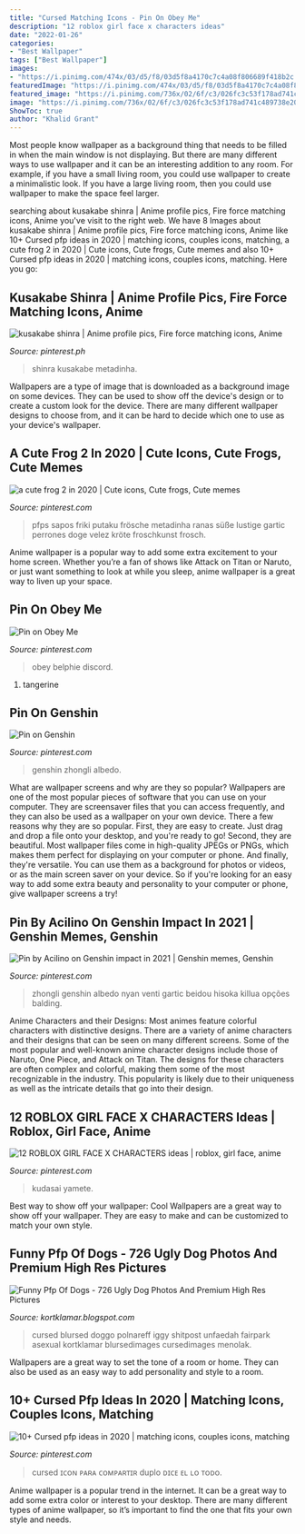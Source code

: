 ```yaml
---
title: "Cursed Matching Icons - Pin On Obey Me"
description: "12 roblox girl face x characters ideas"
date: "2022-01-26"
categories:
- "Best Wallpaper"
tags: ["Best Wallpaper"]
images:
- "https://i.pinimg.com/474x/03/d5/f8/03d5f8a4170c7c4a08f806689f418b2c.jpg"
featuredImage: "https://i.pinimg.com/474x/03/d5/f8/03d5f8a4170c7c4a08f806689f418b2c.jpg"
featured_image: "https://i.pinimg.com/736x/02/6f/c3/026fc3c53f178ad741c489738e207742.jpg"
image: "https://i.pinimg.com/736x/02/6f/c3/026fc3c53f178ad741c489738e207742.jpg"
ShowToc: true
author: "Khalid Grant"
---
```



Most people know wallpaper as a background thing that needs to be filled in when the main window is not displaying. But there are many different ways to use wallpaper and it can be an interesting addition to any room. For example, if you have a small living room, you could use wallpaper to create a minimalistic look. If you have a large living room, then you could use wallpaper to make the space feel larger.

	

		
searching about kusakabe shinra | Anime profile pics, Fire force matching icons, Anime you've visit to the right web. We have 8 Images about kusakabe shinra | Anime profile pics, Fire force matching icons, Anime like 10+ Cursed pfp ideas in 2020 | matching icons, couples icons, matching, a cute frog 2 in 2020 | Cute icons, Cute frogs, Cute memes and also 10+ Cursed pfp ideas in 2020 | matching icons, couples icons, matching. Here you go:
		
    
## Kusakabe Shinra | Anime Profile Pics, Fire Force Matching Icons, Anime

<img loading=lazy src="https://i.pinimg.com/736x/97/d6/36/97d6363cd46030f2ee451922180ff7d0.jpg" onerror="this.onerror=null;this.src='https://tse3.mm.bing.net/th?id=OIP.CsdD_HOMKu3qOIz6hIyjZwHaHa&amp;pid=15.1';" alt="kusakabe shinra | Anime profile pics, Fire force matching icons, Anime">

_Source: pinterest.ph_

>shinra kusakabe metadinha. 

	

Wallpapers are a type of image that is downloaded as a background image on some devices. They can be used to show off the device's design or to create a custom look for the device. There are many different wallpaper designs to choose from, and it can be hard to decide which one to use as your device's wallpaper.

    
## A Cute Frog 2 In 2020 | Cute Icons, Cute Frogs, Cute Memes

<img loading=lazy src="https://i.pinimg.com/736x/4e/66/2c/4e662c5e8d7063a9a48c0301e2225bf7.jpg" onerror="this.onerror=null;this.src='https://tse2.mm.bing.net/th?id=OIP.UvHeZEUQmAzR1UgXUNu0sAHaHa&amp;pid=15.1';" alt="a cute frog 2 in 2020 | Cute icons, Cute frogs, Cute memes">

_Source: pinterest.com_

>pfps sapos friki putaku frösche metadinha ranas süße lustige gartic perrones doge velez kröte froschkunst frosch. 

	

Anime wallpaper is a popular way to add some extra excitement to your home screen. Whether you’re a fan of shows like Attack on Titan or Naruto, or just want something to look at while you sleep, anime wallpaper is a great way to liven up your space.

    
## Pin On Obey Me

<img loading=lazy src="https://i.pinimg.com/originals/88/1c/cd/881ccd680a587871191b0aa4127ce960.png" onerror="this.onerror=null;this.src='https://tse2.mm.bing.net/th?id=OIP.6g1JpFelK0VSlMsYfXAQgwHaHa&amp;pid=15.1';" alt="Pin on Obey Me">

_Source: pinterest.com_

>obey belphie discord. 

	

1. tangerine 

    
## Pin On Genshin

<img loading=lazy src="https://i.pinimg.com/736x/df/75/1e/df751e71d8b287a55bd9bb9d79aa52c7.jpg" onerror="this.onerror=null;this.src='https://tse2.mm.bing.net/th?id=OIP.htrg_GuaQ2cF9Mne4k-LLwHaKC&amp;pid=15.1';" alt="Pin on Genshin">

_Source: pinterest.com_

>genshin zhongli albedo. 

	

What are wallpaper screens and why are they so popular?
Wallpapers are one of the most popular pieces of software that you can use on your computer. They are screensaver files that you can access frequently, and they can also be used as a wallpaper on your own device. There a few reasons why they are so popular. First, they are easy to create. Just drag and drop a file onto your desktop, and you're ready to go! Second, they are beautiful. Most wallpaper files come in high-quality JPEGs or PNGs, which makes them perfect for displaying on your computer or phone. And finally, they're versatile. You can use them as a background for photos or videos, or as the main screen saver on your device. So if you're looking for an easy way to add some extra beauty and personality to your computer or phone, give wallpaper screens a try!

    
## Pin By Acilino On Genshin Impact In 2021 | Genshin Memes, Genshin

<img loading=lazy src="https://i.pinimg.com/736x/02/6f/c3/026fc3c53f178ad741c489738e207742.jpg" onerror="this.onerror=null;this.src='https://tse3.mm.bing.net/th?id=OIP.CD1epEb1tOjOOcOtZjBd9QAAAA&amp;pid=15.1';" alt="Pin by Acilino on Genshin impact in 2021 | Genshin memes, Genshin">

_Source: pinterest.com_

>zhongli genshin albedo nyan venti gartic beidou hisoka killua opções balding. 

	

Anime Characters and their Designs: Most animes feature colorful characters with distinctive designs.
There are a variety of anime characters and their designs that can be seen on many different screens. Some of the most popular and well-known anime character designs include those of Naruto, One Piece, and Attack on Titan. The designs for these characters are often complex and colorful, making them some of the most recognizable in the industry. This popularity is likely due to their uniqueness as well as the intricate details that go into their design.

    
## 12 ROBLOX GIRL FACE X CHARACTERS Ideas | Roblox, Girl Face, Anime

<img loading=lazy src="https://i.pinimg.com/474x/03/d5/f8/03d5f8a4170c7c4a08f806689f418b2c.jpg" onerror="this.onerror=null;this.src='https://tse4.mm.bing.net/th?id=OIP.VNJUfiJ6_yz3cY4ssyQe7QAAAA&amp;pid=15.1';" alt="12 ROBLOX GIRL FACE X CHARACTERS ideas | roblox, girl face, anime">

_Source: pinterest.com_

>kudasai yamete. 

	

Best way to show off your wallpaper:
Cool Wallpapers are a great way to show off your wallpaper. They are easy to make and can be customized to match your own style.

    
## Funny Pfp Of Dogs - 726 Ugly Dog Photos And Premium High Res Pictures

<img loading=lazy src="https://i.pinimg.com/originals/3a/85/e8/3a85e8aaa36460a53bfb459a496dcae6.jpg" onerror="this.onerror=null;this.src='https://tse4.mm.bing.net/th?id=OIP.2P5pVXNzZgusDfTJ2UudMwHaHF&amp;pid=15.1';" alt="Funny Pfp Of Dogs - 726 Ugly Dog Photos And Premium High Res Pictures">

_Source: kortklamar.blogspot.com_

>cursed blursed doggo polnareff iggy shitpost unfaedah fairpark asexual kortklamar blursedimages cursedimages menolak. 

	

Wallpapers are a great way to set the tone of a room or home. They can also be used as an easy way to add personality and style to a room.

    
## 10+ Cursed Pfp Ideas In 2020 | Matching Icons, Couples Icons, Matching

<img loading=lazy src="https://i.pinimg.com/236x/ca/6b/bf/ca6bbfa9cf081503ef464828f0f169ff.jpg" onerror="this.onerror=null;this.src='https://tse2.mm.bing.net/th?id=OIP.oiMzsD_t5gx3VwC0gOQTBQAAAA&amp;pid=15.1';" alt="10+ Cursed pfp ideas in 2020 | matching icons, couples icons, matching">

_Source: pinterest.com_

>cursed ɪᴄᴏɴ ᴘᴀʀᴀ ᴄᴏᴍᴘᴀʀᴛɪʀ duplo ᴅɪᴄᴇ ᴇʟ ʟᴏ ᴛᴏᴅᴏ. 

	

Anime wallpaper is a popular trend in the internet. It can be a great way to add some extra color or interest to your desktop. There are many different types of anime wallpaper, so it’s important to find the one that fits your own style and needs.


